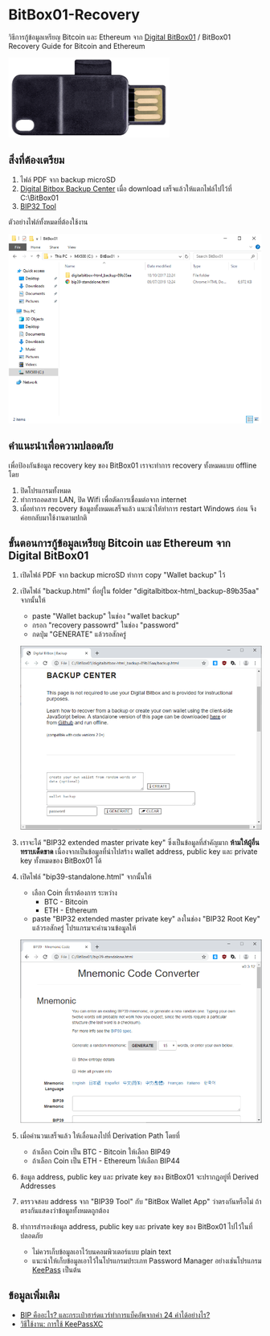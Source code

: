 # BitBox01-Recovery
วิธีการกู้ข้อมูลเหรียญ Bitcoin และ Ethereum จาก [Digital BitBox01](https://shiftcrypto.ch/bitbox01/) / BitBox01 Recovery Guide for Bitcoin and Ethereum

![BitBox01](/Pictures/bb01_hero_320.png)

## สิ่งที่ต้องเตรียม
1. ไฟล์ PDF จาก backup microSD
2. [Digital Bitbox Backup Center](https://api.github.com/repos/digitalbitbox/html_backup/zipball/v1.0.0) เมื่อ download เสร็จแล้วให้แตกไฟล์ไปไว้ที่ C:\BitBox01
3. [BIP32 Tool](https://github.com/iancoleman/bip39/releases/latest/download/bip39-standalone.html)

ตัวอย่างไฟล์ทั้งหมดที่ต้องใช้งาน

![BitBox01_folder](/Pictures/BitBox01_folder.png)

## คำแนะนำเพื่อความปลอดภัย

เพื่อป้องกันข้อมูล recovery key ของ BitBox01 เราจะทำการ recovery ทั้งหมดแบบ offline โดย

1. ปิดโปรแกรมทั้งหมด
2. ทำการถอดสาย LAN, ปิด Wifi เพื่อตัดการเชื่อมต่อจาก internet
3. เมื่อทำการ recovery ข้อมูลทั้งหมดเสร็จแล้ว แนะนำให้ทำการ restart Windows ก่อน จึงค่อยกลับมาใช้งานตามปกติ

## ขั้นตอนการกู้ข้อมูลเหรียญ Bitcoin และ Ethereum จาก Digital BitBox01

1. เปิดไฟล์ PDF จาก backup microSD ทำการ copy "Wallet backup" ไว้
2. เปิดไฟล์ "backup.html" ที่อยู่ใน folder "digitalbitbox-html_backup-89b35aa" จากนั้นให้
    - paste "Wallet backup" ในช่อง "wallet backup"
    - กรอก "recovery passowrd" ในช่อง "password"
    - กดปุ่ม "GENERATE" แล้วรอสักครู่

    ![backup_01](/Pictures/backup_01.png)

3. เราจะได้ "BIP32 extended master private key" ซึ่งเป็นข้อมูลที่สำคัญมาก **ห้ามให้ผู้อื่นทราบเด็ดขาด** เนื่องจากเป็นข้อมูลที่นำไปสร้าง wallet address, public key และ private key ทั้งหมดของ BitBox01 ได้

4. เปิดไฟล์ "bip39-standalone.html" จากนั้นให้
    - เลือก Coin ที่เราต้องการ ระหว่าง
        - BTC - Bitcoin
        - ETH - Ethereum
    - paste "BIP32 extended master private key" ลงในช่อง "BIP32 Root Key" แล้วรอสักครู่ โปรแกรมจะคำนวนข้อมูลให้

    ![bip39_01](/Pictures/bip39_01.png)

5. เมื่อคำนวนเสร็จแล้ว ให้เลื่อนลงไปที่ Derivation Path โดยที่
    - ถ้าเลือก Coin เป็น BTC - Bitcoin ให้เลือก BIP49
    - ถ้าเลือก Coin เป็น ETH - Ethereum ให้เลือก BIP44

6. ข้อมูล address, public key และ private key ของ BitBox01 จะปรากฏอยู่ที่ Derived Addresses
7. ตรรวจสอบ address จาก "BIP39 Tool" กับ "BitBox Wallet App" ว่าตรงกันหรือไม่ ถ้าตรงกันแสดงว่าข้อมูลทั้งหมดถูกต้อง
8. ทำการสำรองข้อมูล address, public key และ private key ของ BitBox01 ไปไว้ในที่ปลอดภัย
    - ไม่ควรเก็บข้อมูลเอาไว้บนคอมพิวเตอร์แบบ plain text
    - แนะนำให้เก็บข้อมูลเอาไว้ในโปรแกรมประเภท Password Manager อย่างเช่นโปรแกรม [KeePass](https://keepass.info/) เป็นต้น

## ข้อมูลเพิ่มเติม
- [BIP คืออะไร? และกระเป๋าฮาร์ดแวร์ทำการแบ็คอัพจากคำ 24 คำได้อย่างไร?](https://siambc.com/bip-คืออะไร/)
- [วิธีใช้งาน: การใช้ KeePassXC](https://ssd.eff.org/th/module/วิธีใช้งาน-การใช้-keepassxc)
